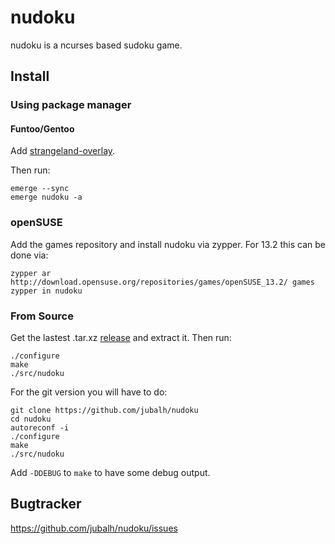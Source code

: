 # nudoku #

nudoku is a ncurses based sudoku game.

## Install ##

### Using package manager ###

#### Funtoo/Gentoo ####
Add [strangeland-overlay](https://github.com/jubalh/strangeland-overlay).

Then run:

```
emerge --sync
emerge nudoku -a
```

### openSUSE ###

Add the games repository and install nudoku via zypper. For 13.2 this can be done via:

```
zypper ar http://download.opensuse.org/repositories/games/openSUSE_13.2/ games
zypper in nudoku
```

### From Source ###

Get the lastest .tar.xz [release](https://github.com/jubalh/nudoku/releases) and extract it.
Then run:

```
./configure
make
./src/nudoku
```

For the git version you will have to do:

```
git clone https://github.com/jubalh/nudoku
cd nudoku
autoreconf -i
./configure
make
./src/nudoku
```

Add `-DDEBUG` to `make` to have some debug output.

## Bugtracker ##

https://github.com/jubalh/nudoku/issues

